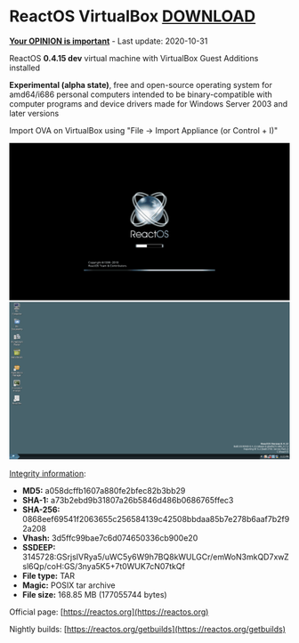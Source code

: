 # ReactOS VirtualBox [DOWNLOAD](https://github.com/Virtual-Machines/ReactOS-VirtualBox/releases/download/latest/ReactOS.ova)

[**Your OPINION is important**](https://github.com/Virtual-Machines/ReactOS-VirtualBox/issues/1) - Last update: 2020-10-31

ReactOS **0.4.15 dev** virtual machine with VirtualBox Guest Additions installed

**Experimental (alpha state)**, free and open-source operating system for amd64/i686 personal computers intended to be binary-compatible with computer programs and device drivers made for Windows Server 2003 and later versions

Import OVA on VirtualBox using "File -> Import Appliance (or Control + I)"

![Boot](https://raw.githubusercontent.com/Virtual-Machines/ReactOS-VirtualBox/master/ReactOSBoot.png)
![Desktop](https://raw.githubusercontent.com/Virtual-Machines/ReactOS-VirtualBox/master/ReactOSDesktop.png)

[Integrity information](https://www.virustotal.com/gui/file/0868eef69541f2063655c256584139c42508bbdaa85b7e278b6aaf7b2f92a208/detection):
- **MD5:**  a058dcffb1607a880fe2bfec82b3bb29
- **SHA-1:**  a73b2ebd9b31807a26b5846d486b0686765ffec3
- **SHA-256:**  0868eef69541f2063655c256584139c42508bbdaa85b7e278b6aaf7b2f92a208
- **Vhash:**  3d5ffc99bae7c6d074650336cb900e20
- **SSDEEP:** 3145728:GSrjsIVRya5/uWC5y6W9h7BQ8kWULGCr/emWoN3mkQD7xwZsl6Qp/coH:GS/3nya5K5+7t0WUK7cN07tkQf
- **File type:**  TAR
- **Magic:**  POSIX tar archive
- **File size:**  168.85 MB (177055744 bytes)

Official page: [https://reactos.org](https://reactos.org)

Nightly builds: [https://reactos.org/getbuilds](https://reactos.org/getbuilds)
